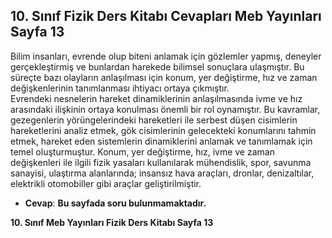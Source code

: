 ## 10. Sınıf Fizik Ders Kitabı Cevapları Meb Yayınları Sayfa 13

Bilim insanları, evrende olup biteni anlamak için gözlemler yapmış, deneyler gerçekleştirmiş ve bunlardan harekede bilimsel sonuçlara ulaşmıştır. Bu süreçte bazı olayların anlaşılması için konum, yer değiştirme, hız ve zaman değişkenlerinin tanımlanması ihtiyacı ortaya çıkmıştır.  
 Evrendeki nesnelerin hareket dinamiklerinin anlaşılmasında ivme ve hız arasındaki ilişkinin ortaya konulması önemli bir rol oynamıştır. Bu kavramlar, gezegenlerin yörüngelerindeki hareketleri ile serbest düşen cisimlerin hareketlerini analiz etmek, gök cisimlerinin gelecekteki konumlarını tahmin etmek, hareket eden sistemlerin dinamiklerini anlamak ve tanımlamak için temel oluşturmuştur. Konum, yer değiştirme, hız, ivme ve zaman değişkenleri ile ilgili fizik yasaları kullanılarak mühendislik, spor, savunma sanayisi, ulaştırma alanlarında; insansız hava araçları, dronlar, denizaltılar, elektrikli otomobiller gibi araçlar geliştirilmiştir.

* **Cevap**: **Bu sayfada soru bulunmamaktadır.**

**10. Sınıf Meb Yayınları Fizik Ders Kitabı Sayfa 13**
